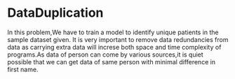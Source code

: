 # DataDuplication
In this problem,We have to train a model to identify unique patients in the sample dataset given. It is very important to remove data redundancies from data as carrying extra data will increse both space and time complexity of programs.As data of person can come by various sources,it is quiet possible that we can get data of same person with minimal difference in first name.
